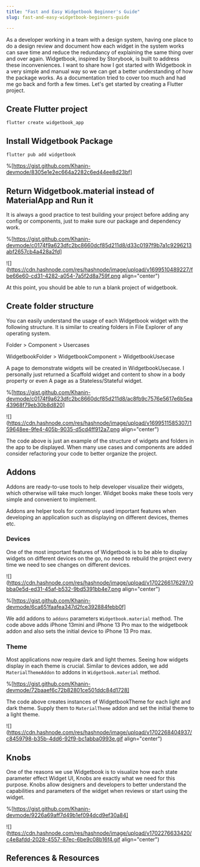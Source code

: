 ```yaml
---
title: "Fast and Easy Widgetbook Beginner's Guide"
slug: fast-and-easy-widgetbook-beginners-guide

---
```


As a developer working in a team with a design system, having one place to do a design review and document how each widget in the system works can save time and reduce the redundancy of explaining the same thing over and over again. Widgetbook, inspired by Storybook, is built to address these inconveniences. I want to share how I got started with Widgetbook in a very simple and manual way so we can get a better understanding of how the package works. As a documentation tried to cover too much and had me go back and forth a few times. Let's get started by creating a Flutter project.

## Create Flutter project

```plaintext
flutter create widgetbook_app
```

## Install Widgetbook Package

```plaintext
flutter pub add widgetbook
```

%[https://gist.github.com/Khanin-devmode/8305e1e2ec664a2282c6ed44ee8d23bf] 

## Return Widgetbook.material instead of MaterialApp and Run it

It is always a good practice to test building your project before adding any config or components, just to make sure our package and dependency work.

%[https://gist.github.com/Khanin-devmode/c0174f9a623dfc2bc8660dcf85d211d8/d33c0197f9b7a1c9296213abf2657cb4a428a2fd] 

![](https://cdn.hashnode.com/res/hashnode/image/upload/v1699510489227/fbe66e60-cd31-4282-a054-7a5f2d8a759f.png align="center")

At this point, you should be able to run a blank project of widgetbook.

## Create folder structure

You can easily understand the usage of each Widgetbook widget with the following structure. It is similar to creating folders in File Explorer of any operating system.

Folder &gt; Component &gt; Usercases

WidgetbookFolder &gt; WidgetbookComponent &gt; WidgetbookUsecase

A page to demonstrate widgets will be created in WidgetbookUsecase. I personally just returned a Scaffold widget and content to show in a body property or even A page as a Stateless/Stateful widget.

%[https://gist.github.com/Khanin-devmode/c0174f9a623dfc2bc8660dcf85d211d8/ac8fb9c7576e5617e6b5ea43968f79eb30b8d820] 

![](https://cdn.hashnode.com/res/hashnode/image/upload/v1699511585307/159648ee-9fe4-405b-9035-d5cd4ff912a7.png align="center")

The code above is just an example of the structure of widgets and folders in the app to be displayed. When many use cases and components are added consider refactoring your code to better organize the project.

## Addons

Addons are ready-to-use tools to help developer visualize their widgets, which otherwise will take much longer. Widget books make these tools very simple and convenient to implement.

Addons are helper tools for commonly used important features when developing an application such as displaying on different devices, themes etc.

### Devices

One of the most important features of Widgetbook is to be able to display widgets on different devices on the go, no need to rebuild the project every time we need to see changes on different devices.

![](https://cdn.hashnode.com/res/hashnode/image/upload/v1702266176297/0bba0e5d-ed31-45af-b532-9bd5391bb4e7.png align="center")

%[https://gist.github.com/Khanin-devmode/6ca651faafea347d2fce392884febb0f] 

We add addons to `addons` parameters `Widgetbook.material` method. The code above adds iPhone 13mini and iPhone 13 Pro max to the widgetbook addon and also sets the initial device to iPhone 13 Pro max.

### Theme

Most applications now require dark and light themes. Seeing how widgets display in each theme is crucial. Similar to devices addon, we add `MaterialThemeAddon` to addons in `Widgetbook.material` method.

%[https://gist.github.com/Khanin-devmode/72baaef6c72b82801ce501ddc84d1728] 

The code above creates instances of WidgetbookTheme for each light and dark theme. Supply them to `MaterialTheme` addon and set the initial theme to a light theme.

![](https://cdn.hashnode.com/res/hashnode/image/upload/v1702268404937/c8459798-b35b-4dd6-92f9-bc1abba0993e.gif align="center")

## Knobs

One of the reasons we use Widgetbook is to visualize how each state parameter effect Widget UI, Knobs are exactly what we need for this purpose. Knobs allow designers and developers to better understand the capabilities and parameters of the widget when reviews or start using the widget.

%[https://gist.github.com/Khanin-devmode/9226a69aff7d49b1ef094dcd9ef30a84] 

![](https://cdn.hashnode.com/res/hashnode/image/upload/v1702276633420/c4e8afdd-2028-4557-87ec-6be9c08b16f4.gif align="center")

## References & Resources